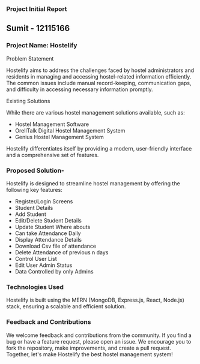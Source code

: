 ### Project Initial Report

## Sumit - 12115166

### Project Name: Hostelify

Problem Statement

Hostelify aims to address the challenges faced by hostel administrators and residents in managing 
and accessing hostel-related information efficiently. The common issues include manual record-keeping, communication gaps, and difficulty in accessing necessary information promptly.

Existing Solutions

While there are various hostel management solutions available, such as:
- Hostel Management Software
- OrellTalk Digital Hostel Management System
- Genius Hostel Management System

Hostelify differentiates itself by providing a modern, user-friendly interface and a comprehensive set of features.

### Proposed Solution-
Hostelify is designed to streamline hostel management by offering the following key features:

 - Register/Login Screens
 - Student Details
 - Add Student
 - Edit/Delete Student Details
 - Update Student Where abouts
 - Can take Attendance Daily
 - Display Attendance Details
 - Download Csv file of attendance
 - Delete Attendance of previous n days
 - Control User List
 - Edit User Admin Status
 - Data Controlled by only Admins


### Technologies Used
Hostelify is built using the MERN (MongoDB, Express.js, React, Node.js) stack, 
ensuring a scalable and efficient solution.



### Feedback and Contributions
We welcome feedback and contributions from the community. If you find a bug or have a feature request, please open an issue. We encourage you to fork the repository, make improvements, and create a pull request. Together, let's make Hostelify the best hostel management system!